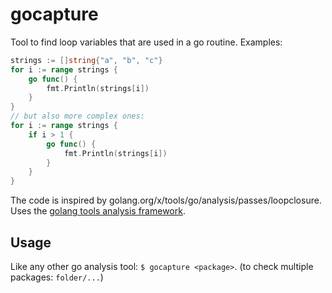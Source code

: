 # gocapture

Tool to find loop variables that are used in a go routine.
Examples:
```go
strings := []string{"a", "b", "c"}
for i := range strings {
    go func() {
        fmt.Println(strings[i])
    }
}
// but also more complex ones:
for i := range strings {
    if i > 1 {
        go func() {
            fmt.Println(strings[i])
        }
    }
}
```
The code is inspired by golang.org/x/tools/go/analysis/passes/loopclosure.
Uses the [golang tools analysis framework](golang.org/x/tools/go/analysis).

## Usage
Like any other go analysis tool: `$ gocapture <package>`.
(to check multiple packages: `folder/...`)